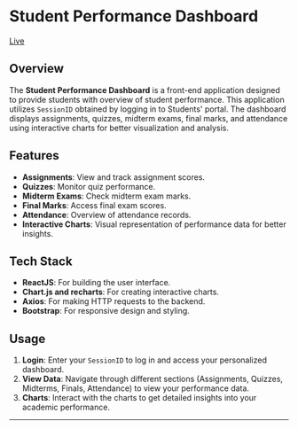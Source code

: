 # Student Performance Dashboard

[Live](https://cu-grade-view.netlify.app/)

## Overview
The **Student Performance Dashboard** is a front-end application designed to provide students with overview of student performance. This application utilizes `SessionID` obtained by logging in to Students' portal. The dashboard displays assignments, quizzes, midterm exams, final marks, and attendance using interactive charts for better visualization and analysis.

## Features
- **Assignments**: View and track assignment scores.
- **Quizzes**: Monitor quiz performance.
- **Midterm Exams**: Check midterm exam marks.
- **Final Marks**: Access final exam scores.
- **Attendance**: Overview of attendance records.
- **Interactive Charts**: Visual representation of performance data for better insights.

## Tech Stack
- **ReactJS**: For building the user interface.
- **Chart.js and recharts**: For creating interactive charts.
- **Axios**: For making HTTP requests to the backend.
- **Bootstrap**: For responsive design and styling.

## Usage
1. **Login**: Enter your `SessionID` to log in and access your personalized dashboard.
2. **View Data**: Navigate through different sections (Assignments, Quizzes, Midterms, Finals, Attendance) to view your performance data.
3. **Charts**: Interact with the charts to get detailed insights into your academic performance.

---
